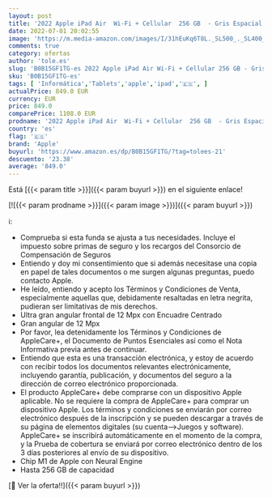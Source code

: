 ```yaml
---
layout: post
title: '2022 Apple iPad Air  Wi-Fi + Cellular  256 GB  - Gris Espacial  5.ª generación  con AppleCare+'
date: 2022-07-01 20:02:55
image: 'https://m.media-amazon.com/images/I/31hEuKq6T8L._SL500_._SL400_.jpg'
comments: true
category: ofertas
author: 'tole.es'
slug: 'B0B15GF1TG-es 2022 Apple iPad Air Wi-Fi + Cellular 256 GB - Gris...'
sku: 'B0B15GF1TG-es'
tags: [ 'Informática','Tablets','apple','ipad','🇪🇸', ]
actualPrice: 849.0 EUR
currency: EUR
price: 849.0
comparePrice: 1108.0 EUR
prodname: '2022 Apple iPad Air  Wi-Fi + Cellular  256 GB  - Gris Espacial  5.ª generación  con AppleCare+'
country: 'es'
flag: '🇪🇸'
brand: 'Apple'
buyurl: 'https://www.amazon.es/dp/B0B15GF1TG/?tag=tolees-21'
descuento: '23.38'
average: '849.0'
---
```


Está [{{< param title >}}]({{< param buyurl >}}) en el siguiente enlace!

[![{{< param prodname >}}]({{< param image >}})]({{< param buyurl >}})

ℹ️:

- Comprueba si esta funda se ajusta a tus necesidades. Incluye el impuesto sobre primas de seguro y los recargos del Consorcio de Compensación de Seguros
- Entiendo y doy mi consentimiento que si además necesitase una copia en papel de tales documentos o me surgen algunas preguntas, puedo contacto Apple.
- He leído, entiendo y acepto los Términos y Condiciones de Venta, especialmente aquellas que, debidamente resaltadas en letra negrita, pudieran ser limitativas de mis derechos.
- Ultra gran angular frontal de 12 Mpx con Encuadre Centrado
- Gran angular de 12 Mpx
- Por favor, lea detenidamente los Términos y Condiciones de AppleCare+, el Documento de Puntos Esenciales así como el Nota Informativa previa antes de continuar.
- Entiendo que esta es una transacción electrónica, y estoy de acuerdo con recibir todos los documentos relevantes electrónicamente, incluyendo garantía, publicación, y documentos del seguro a la dirección de correo electrónico proporcionada.
- El producto AppleCare+ debe comprarse con un dispositivo Apple aplicable. No se requiere la compra de AppleCare+ para comprar un dispositivo Apple. Los términos y condiciones se enviarán por correo electrónico después de la inscripción y se pueden descargar a través de su página de elementos digitales (su cuenta-->Juegos y software). AppleCare+ se inscribirá automáticamente en el momento de la compra, y la Prueba de cobertura se enviará por correo electrónico dentro de los 3 días posteriores al envío de su dispositivo.
- Chip M1 de Apple con Neural Engine
- Hasta 256 GB de capacidad

[🛒 Ver la oferta!!]({{< param buyurl >}})
